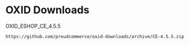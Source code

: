 OXID Downloads
==============

OXID_ESHOP_CE_4.5.5

	https://github.com/proudcommerce/oxid-downloads/archive/CE-4.5.5.zip
